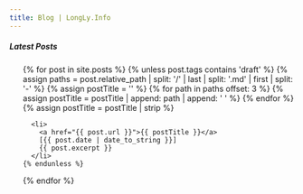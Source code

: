 ```yaml
---
title: Blog | LongLy.Info
---
```

##### Latest Posts

<ul class="mt-4">
  {% for post in site.posts %}
    {% unless post.tags contains 'draft' %}
      {% assign paths = post.relative_path | split: '/' | last | split: '.md' | first | split: '-' %}
      {% assign postTitle = '' %}
      {% for path in paths offset: 3 %}
        {% assign postTitle = postTitle | append: path | append: ' ' %}
      {% endfor %}
      {% assign postTitle = postTitle | strip %}

      <li>
        <a href="{{ post.url }}">{{ postTitle }}</a>
        [{{ post.date | date_to_string }}]
        {{ post.excerpt }}
      </li>
    {% endunless %}
  {% endfor %}
</ul>
